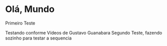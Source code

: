 # Olá, Mundo

 Primeiro Teste

 Testando conforme Vídeos de Gustavo Guanabara
 Segundo Teste, fazendo sozinho para testar a sequencia

 
